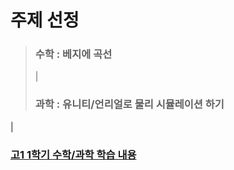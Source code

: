주제 선정
========
> ### 수학 : 베지에 곡선   
> | 
> ### 과학 : 유니티/언리얼로 물리 시뮬레이션 하기   
  |
  
 ### [고1 1학기 수학/과학 학습 내용](#)
